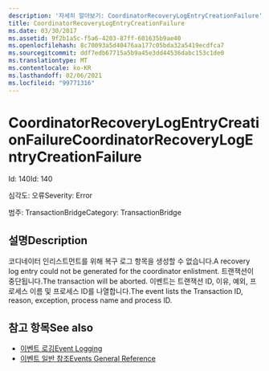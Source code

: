 ```yaml
---
description: '자세히 알아보기: CoordinatorRecoveryLogEntryCreationFailure'
title: CoordinatorRecoveryLogEntryCreationFailure
ms.date: 03/30/2017
ms.assetid: 9f2b1a5c-f5a6-4203-87ff-601635b9ae40
ms.openlocfilehash: 8c70093a5d40476aa177c05bda32a5419ecdfca7
ms.sourcegitcommit: ddf7edb67715a5b9a45e3dd44536dabc153c1de0
ms.translationtype: MT
ms.contentlocale: ko-KR
ms.lasthandoff: 02/06/2021
ms.locfileid: "99771316"
---
```

# <a name="coordinatorrecoverylogentrycreationfailure"></a><span data-ttu-id="89dad-103">CoordinatorRecoveryLogEntryCreationFailure</span><span class="sxs-lookup"><span data-stu-id="89dad-103">CoordinatorRecoveryLogEntryCreationFailure</span></span>

<span data-ttu-id="89dad-104">Id: 140</span><span class="sxs-lookup"><span data-stu-id="89dad-104">Id: 140</span></span>  
  
 <span data-ttu-id="89dad-105">심각도: 오류</span><span class="sxs-lookup"><span data-stu-id="89dad-105">Severity: Error</span></span>  
  
 <span data-ttu-id="89dad-106">범주: TransactionBridge</span><span class="sxs-lookup"><span data-stu-id="89dad-106">Category: TransactionBridge</span></span>  
  
## <a name="description"></a><span data-ttu-id="89dad-107">설명</span><span class="sxs-lookup"><span data-stu-id="89dad-107">Description</span></span>  

 <span data-ttu-id="89dad-108">코디네이터 인리스트먼트를 위해 복구 로그 항목을 생성할 수 없습니다.</span><span class="sxs-lookup"><span data-stu-id="89dad-108">A recovery log entry could not be generated for the coordinator enlistment.</span></span> <span data-ttu-id="89dad-109">트랜잭션이 중단됩니다.</span><span class="sxs-lookup"><span data-stu-id="89dad-109">The transaction will be aborted.</span></span> <span data-ttu-id="89dad-110">이벤트는 트랜잭션 ID, 이유, 예외, 프로세스 이름 및 프로세스 ID를 나열합니다.</span><span class="sxs-lookup"><span data-stu-id="89dad-110">The event lists the Transaction ID, reason, exception, process name and process ID.</span></span>  
  
## <a name="see-also"></a><span data-ttu-id="89dad-111">참고 항목</span><span class="sxs-lookup"><span data-stu-id="89dad-111">See also</span></span>

- [<span data-ttu-id="89dad-112">이벤트 로깅</span><span class="sxs-lookup"><span data-stu-id="89dad-112">Event Logging</span></span>](index.md)
- [<span data-ttu-id="89dad-113">이벤트 일반 참조</span><span class="sxs-lookup"><span data-stu-id="89dad-113">Events General Reference</span></span>](events-general-reference.md)
